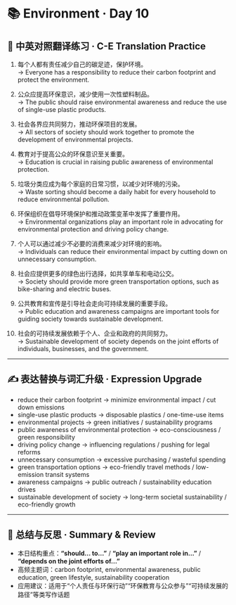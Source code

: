 # 📚 Environment · Day 10

## 📖 中英对照翻译练习 · C-E Translation Practice

1. 每个人都有责任减少自己的碳足迹，保护环境。  
   → Everyone has a responsibility to reduce their carbon footprint and protect the environment.

2. 公众应提高环保意识，减少使用一次性塑料制品。  
   → The public should raise environmental awareness and reduce the use of single-use plastic products.

3. 社会各界应共同努力，推动环保项目的发展。  
   → All sectors of society should work together to promote the development of environmental projects.

4. 教育对于提高公众的环保意识至关重要。  
   → Education is crucial in raising public awareness of environmental protection.

5. 垃圾分类应成为每个家庭的日常习惯，以减少对环境的污染。  
   → Waste sorting should become a daily habit for every household to reduce environmental pollution.

6. 环保组织在倡导环境保护和推动政策变革中发挥了重要作用。  
   → Environmental organizations play an important role in advocating for environmental protection and driving policy change.

7. 个人可以通过减少不必要的消费来减少对环境的影响。  
   → Individuals can reduce their environmental impact by cutting down on unnecessary consumption.

8. 社会应提供更多的绿色出行选择，如共享单车和电动公交。  
   → Society should provide more green transportation options, such as bike-sharing and electric buses.

9. 公共教育和宣传是引导社会走向可持续发展的重要手段。  
   → Public education and awareness campaigns are important tools for guiding society towards sustainable development.

10. 社会的可持续发展依赖于个人、企业和政府的共同努力。  
    → Sustainable development of society depends on the joint efforts of individuals, businesses, and the government.

---

## ✍️ 表达替换与词汇升级 · Expression Upgrade

- reduce their carbon footprint → minimize environmental impact / cut down emissions  
- single-use plastic products → disposable plastics / one-time-use items  
- environmental projects → green initiatives / sustainability programs  
- public awareness of environmental protection → eco-consciousness / green responsibility  
- driving policy change → influencing regulations / pushing for legal reforms  
- unnecessary consumption → excessive purchasing / wasteful spending  
- green transportation options → eco-friendly travel methods / low-emission transit systems  
- awareness campaigns → public outreach / sustainability education drives  
- sustainable development of society → long-term societal sustainability / eco-friendly growth

---

## 🧠 总结与反思 · Summary & Review

- 本日结构重点：**“should… to…”** / **“play an important role in…”** / **“depends on the joint efforts of…”**  
- 高频主题词：carbon footprint, environmental awareness, public education, green lifestyle, sustainability cooperation  
- 应用建议：适用于“个人责任与环保行动”“环保教育与公众参与”“可持续发展的路径”等类写作话题
